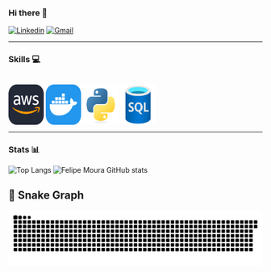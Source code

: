 ### Hi there  👋 

[![Linkedin](https://img.shields.io/badge/LinkedIn-0077B5?style=for-the-badge&logo=linkedin&logoColor=white)](https://www.linkedin.com/in/felipe-moura-76a239248/)
[![Gmail](https://img.shields.io/badge/Gmail-D14836?style=for-the-badge&logo=gmail&logoColor=white)](mailto:felipemoura.unifor@gmail.com) 

-------------------------
### Skills 💻
<div style="display: inline_block"><br>
  <img align="center" alt="Felipe-AWS" height="80" width="70" src="https://github.com/tandpfun/skill-icons/blob/65dea6c4eaca7da319e552c09f4cf5a9a8dab2c8/icons/AWS-Dark.svg">
  <img align="center" alt="Felipe-Docker" 
  height="80" width="70" src="https://github.com/tandpfun/skill-icons/blob/main/icons/Docker.svg">
  <img align="center" alt="Felipe-Python" 
  height="80" width="70" src="https://raw.githubusercontent.com/devicons/devicon/master/icons/python/python-original.svg">
  <img align="center" alt="Felipe-MySQL" 
  height="80" width="70" src="https://github.com/devicons/devicon/blob/6910f0503efdd315c8f9b858234310c06e04d9c0/icons/azuresqldatabase/azuresqldatabase-original.svg">

 


</div>

------------------------ 
### Stats 📊
![Top Langs](https://github-readme-stats.vercel.app/api/top-langs/?username=felipemoura11&layout=compact&theme=holi)
![Felipe Moura GitHub stats](https://github-readme-stats.vercel.app/api?username=felipemoura11&show_icons=true&theme=holi) 

## 🐍 Snake Graph

<picture align="center">
  <source media="(prefers-color-scheme: dark)" srcset="https://raw.githubusercontent.com/felipemoura11/felipemoura11/output/github-contribution-grid-snake-dark.svg">
  <source media="(prefers-color-scheme: light)" srcset="https://raw.githubusercontent.com/felipemoura11/felipemoura11/output/github-contribution-grid-snake-dark.svg">
  <img align="center" alt="github contribution grid snake animation" src="https://raw.githubusercontent.com/felipemoura11/felipemoura11/output/github-contribution-grid-snake.svg">
</picture>
